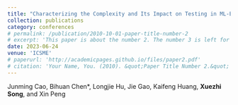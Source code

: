 ```yaml
---
title: "Characterizing the Complexity and Its Impact on Testing in ML-Enabled Systems - A Case Study on Rasa"
collection: publications
category: conferences
# permalink: /publication/2010-10-01-paper-title-number-2
# excerpt: 'This paper is about the number 2. The number 3 is left for future work.'
date: 2023-06-24
venue: 'ICSME'
# paperurl: 'http://academicpages.github.io/files/paper2.pdf'
# citation: 'Your Name, You. (2010). &quot;Paper Title Number 2.&quot; <i>Journal 1</i>. 1(2).'
---
```

Junming Cao, Bihuan Chen*, Longjie Hu, Jie Gao, Kaifeng Huang, **Xuezhi Song**, and Xin Peng